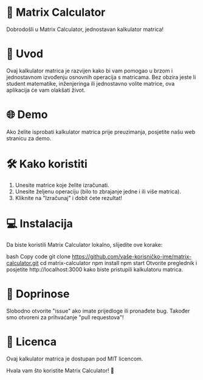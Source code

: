 # 🧮 Matrix Calculator
Dobrodošli u Matrix Calculator, jednostavan kalkulator matrica!

# 🚀 Uvod
Ovaj kalkulator matrica je razvijen kako bi vam pomogao u brzom i jednostavnom izvođenju osnovnih operacija s matricama. Bez obzira jeste li student matematike, inženjeringa ili jednostavno volite matrice, ova aplikacija će vam olakšati život.

# 🌐 Demo
Ako želite isprobati kalkulator matrica prije preuzimanja, posjetite našu web stranicu za demo.

# 🛠️ Kako koristiti
1. Unesite matrice koje želite izračunati.
2. Unesite željenu operaciju (bilo to zbrajanje jedne i ili više matrica).
3. Kliknite na "Izračunaj" i dobit ćete rezultat!

# 💻 Instalacija
Da biste koristili Matrix Calculator lokalno, slijedite ove korake:

bash
Copy code
git clone https://github.com/vaše-korisničko-ime/matrix-calculator.git
cd matrix-calculator
npm install
npm start
Otvorite preglednik i posjetite http://localhost:3000 kako biste pristupili kalkulatoru matrica.

# 🤝 Doprinose
Slobodno otvorite "issue" ako imate prijedloge ili pronađete bug. Također smo otvoreni za prihvaćanje "pull requestova"!

# 📄 Licenca
Ovaj kalkulator matrica je dostupan pod MIT licencom.

Hvala vam što koristite Matrix Calculator! 🎉
